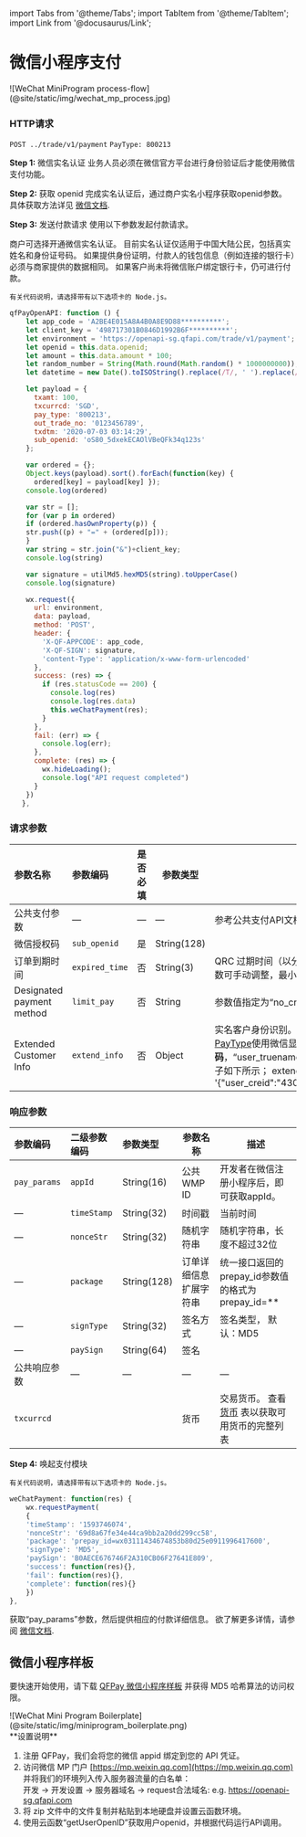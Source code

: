 import Tabs from '@theme/Tabs';
import TabItem from '@theme/TabItem';
import Link from '@docusaurus/Link';

# 微信小程序支付
<Link href="https://sdk.qfapi.com/images/wechat_mp_process.jpg" target="_blank">![WeChat MiniProgram process-flow](@site/static/img/wechat_mp_process.jpg)</Link>

### HTTP请求

`POST ../trade/v1/payment` `PayType: 800213`

**Step 1:** 微信实名认证
业务人员必须在微信官方平台进行身份验证后才能使用微信支付功能。

**Step 2:** 获取 openid
完成实名认证后，通过商户实名小程序获取openid参数。 具体获取方法详见 [微信文档](https://developers.weixin.qq.com/miniprogram/dev/api-backend/open-api/login/auth.code2Session.html).

**Step 3:** 发送付款请求
使用以下参数发起付款请求。

商户可选择开通微信实名认证。 目前实名认证仅适用于中国大陆公民，包括真实姓名和身份证号码。 如果提供身份证明，付款人的钱包信息（例如连接的银行卡）必须与商家提供的数据相同。 如果客户尚未将微信账户绑定银行卡，仍可进行付款。

```plaintext
有关代码说明，请选择带有以下选项卡的 Node.js。
```

```javascript
qfPayOpenAPI: function () {
    let app_code = 'A2BE4E015A8A4B0A8E9D88**********';
    let client_key = '498717301B0846D1992B6F**********';
    let environment = 'https://openapi-sg.qfapi.com/trade/v1/payment';
    let openid = this.data.openid;
    let amount = this.data.amount * 100;
    let random_number = String(Math.round(Math.random() * 1000000000));
    let datetime = new Date().toISOString().replace(/T/, ' ').replace(/\..+/, '');

    let payload = {
      txamt: 100,
      txcurrcd: 'SGD',
      pay_type: '800213',
      out_trade_no: '0123456789',
      txdtm: '2020-07-03 03:14:29',
      sub_openid: 'oS80_5dxekECAOlVBeQFk34q123s'
    };

    var ordered = {};
    Object.keys(payload).sort().forEach(function(key) {
      ordered[key] = payload[key] });
    console.log(ordered)

    var str = [];
    for (var p in ordered)
    if (ordered.hasOwnProperty(p)) {
    str.push((p) + "=" + (ordered[p]));
    }
    var string = str.join("&")+client_key;
    console.log(string)

    var signature = utilMd5.hexMD5(string).toUpperCase()
    console.log(signature)

    wx.request({
      url: environment,
      data: payload,
      method: 'POST',
      header: {
        'X-QF-APPCODE': app_code,
        'X-QF-SIGN': signature,
        'content-Type': 'application/x-www-form-urlencoded'
      },
      success: (res) => {
        if (res.statusCode == 200) {
          console.log(res)
          console.log(res.data)
          this.weChatPayment(res);
        }
      },
      fail: (err) => {
        console.log(err);
      },
      complete: (res) => {
        wx.hideLoading();
        console.log("API request completed")
      }
    })
   },
```

### 请求参数

|参数名称| 参数编码| 是否必填| 参数类型|描述|
|:----    |:---|:----- |-----   |----   |
|公共支付参数 | — | — |— |参考公共支付API文档|
|微信授权码 |`sub_openid`|是 |String(128)   |   |
订单到期时间 | `expired_time` | 否 | String(3)  | QRC 过期时间（以分钟为单位）。 微信小程序默认QRC过期时间为30分钟。 该参数可手动调整，最小为 5 分钟，最大为 120 分钟。
|Designated payment method   |`limit_pay`| 否 |String    |参数值指定为“no_credit”，禁止信用卡支付。 此设置仅对中国大陆有效。  |
|Extended Customer Info | `extend_info` | 否 | Object | 实名客户身份识别。 该参数目前仅适用于中国大陆公民，并且需要针对所选的[PayType](../../preparation/paycode#支付类型)使用微信显式激活。 参数“user_creid”中包含消费者的**身份证号码**，“user_truename”中必须提供编码形式或汉字书写的付款人**真实姓名**。 一个例子如下所示； extend_info = '\{"user_creid":"430067798868676871","user_truename":"\\\u5c0f\\\u6797"\}'|

### 响应参数

|参数编码| 二级参数编码| 参数类型| 参数名称|描述|
|:----    |:---|:----- |-----   |----   |
|`pay_params`    |`appId` |String(16) |公共WMP ID   |开发者在微信注册小程序后，即可获取appId。  |
|—   |`timeStamp` |String(32) | 时间戳    |当前时间  |
|—   |`nonceStr`  |String(32) |随机字符串 |随机字符串，长度不超过32位  |
|—   |`package`   |String(128)|订单详细信息扩展字符串   |统一接口返回的prepay_id参数值的格式为prepay_id=**  |
|—    |`signType` |String(32) |签名方式  |签名类型， 默认：MD5  |
|—    |`paySign`  |String(64) |签名  |  |
|公共响应参数  |—  |— |—  | — |
|`txcurrcd`    |  | |货币   | 交易货币。 查看[货币](../../preparation/paycode#支付币种) 表以获取可用货币的完整列表 |

**Step 4:** 唤起支付模块

```plaintext
有关代码说明，请选择带有以下选项卡的 Node.js。
```

```javascript
weChatPayment: function(res) {
    wx.requestPayment(
    {
    'timeStamp': '1593746074',
    'nonceStr': '69d8a67fe34e44ca9bb2a20dd299cc58',
    'package': 'prepay_id=wx03111434674853b80d25e0911996417600',
    'signType': 'MD5',
    'paySign': 'B0AECE676746F2A310CB06F27641E809',
    'success': function(res){},
    'fail': function(res){},
    'complete': function(res){}
    })
},
```

获取“pay_params”参数，然后提供相应的付款详细信息。 欲了解更多详情，请参阅
[微信文档](https://pay.weixin.qq.com/wiki/doc/api/wxa/wxa_api.php?chapter=7_7&index=5).

## 微信小程序样板

要快速开始使用，请下载 [QFPay 微信小程序样板](@site/static/files/qfpay_mini_program_payments_boilerplate.zip) 并获得 MD5 哈希算法的访问权限。

<Link href="/img/miniprogram_boilerplate.png" target="_blank">![WeChat Mini Program Boilerplate](@site/static/img/miniprogram_boilerplate.png)</Link>

<br/>
**设置说明**

1) 注册 QFPay，我们会将您的微信 appid 绑定到您的 API 凭证。 <br/>
2) 访问微信 MP 门户 [https://mp.weixin.qq.com](https://mp.weixin.qq.com) 并将我们的环境列入传入服务器流量的白名单：<br/>
开发 -> 开发设置 -> 服务器域名 -> request合法域名: e.g. https://openapi-sg.qfapi.com <br/>
1) 将 zip 文件中的文件复制并粘贴到本地硬盘并设置云函数环境。 <br/>
2) 使用云函数“getUserOpenID”获取用户openid，并根据代码运行API调用。 <br/>

